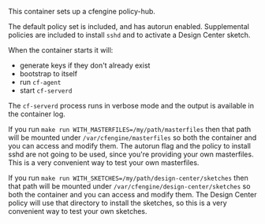 This container sets up a cfengine policy-hub.

The default policy set is included, and has autorun enabled.
Supplemental policies are included to install `sshd` and to activate a
Design Center sketch.

When the container starts it will:

* generate keys if they don't already exist
* bootstrap to itself
* run `cf-agent`
* start `cf-serverd`

The `cf-serverd` process runs in verbose mode and the output is available in the container log.

If you run `make run WITH_MASTERFILES=/my/path/masterfiles` then that
path will be mounted under `/var/cfengine/masterfiles` so both the
container and you can access and modify them. The autorun flag and the
policy to install sshd are not going to be used, since you're
providing your own masterfiles. This is a very convenient way to test
your own masterfiles.

If you run `make run WITH_SKETCHES=/my/path/design-center/sketches`
then that path will be mounted under
`/var/cfengine/design-center/sketches` so both the container and you
can access and modify them. The Design Center policy will use that
directory to install the sketches, so this is a very convenient way to
test your own sketches.
